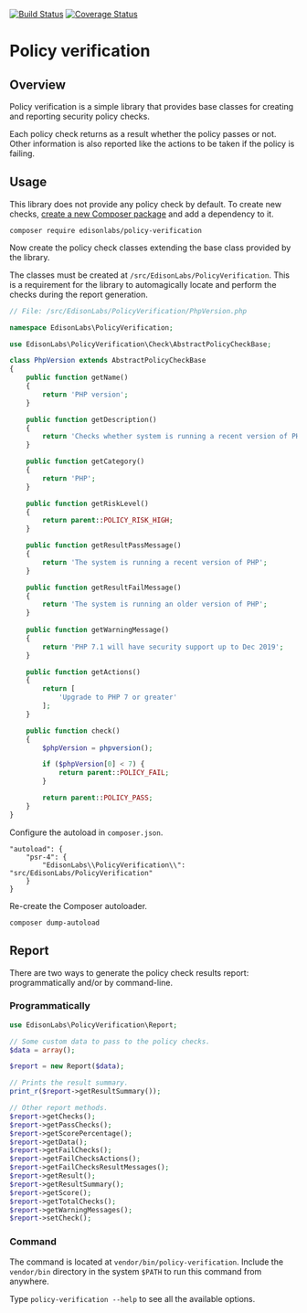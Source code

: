 [![Build Status](https://travis-ci.com/EdisonLabs/policy-verification.svg?branch=1.x)](https://travis-ci.com/EdisonLabs/policy-verification)
[![Coverage Status](https://coveralls.io/repos/github/EdisonLabs/policy-verification/badge.svg?branch=1.x)](https://coveralls.io/github/EdisonLabs/policy-verification?branch=1.x)

# Policy verification

## Overview
Policy verification is a simple library that provides base classes for creating and reporting security policy checks.

Each policy check returns as a result whether the policy passes or not.
Other information is also reported like the actions to be taken if the policy is failing.

## Usage
This library does not provide any policy check by default. To create new checks, [create a new Composer package](https://getcomposer.org/doc/01-basic-usage.md) and add a dependency to it.

```
composer require edisonlabs/policy-verification
```

Now create the policy check classes extending the base class provided by the library.

The classes must be created at `/src/EdisonLabs/PolicyVerification`.
This is a requirement for the library to automagically locate and perform the checks during the report generation.

```php
// File: /src/EdisonLabs/PolicyVerification/PhpVersion.php

namespace EdisonLabs\PolicyVerification;

use EdisonLabs\PolicyVerification\Check\AbstractPolicyCheckBase;

class PhpVersion extends AbstractPolicyCheckBase
{
    public function getName()
    {
        return 'PHP version';
    }

    public function getDescription()
    {
        return 'Checks whether system is running a recent version of PHP';
    }

    public function getCategory()
    {
        return 'PHP';
    }

    public function getRiskLevel()
    {
        return parent::POLICY_RISK_HIGH;
    }

    public function getResultPassMessage()
    {
        return 'The system is running a recent version of PHP';
    }

    public function getResultFailMessage()
    {
        return 'The system is running an older version of PHP';
    }
    
    public function getWarningMessage()
    {
        return 'PHP 7.1 will have security support up to Dec 2019';
    }

    public function getActions()
    {
        return [
            'Upgrade to PHP 7 or greater'
        ];
    }

    public function check()
    {
        $phpVersion = phpversion();

        if ($phpVersion[0] < 7) {
            return parent::POLICY_FAIL;
        }

        return parent::POLICY_PASS;
    }
}
```

Configure the autoload in `composer.json`.
```
"autoload": {
    "psr-4": {
        "EdisonLabs\\PolicyVerification\\": "src/EdisonLabs/PolicyVerification"
    }
}
```

Re-create the Composer autoloader.
```
composer dump-autoload
```

## Report

There are two ways to generate the policy check results report: programmatically and/or by command-line.

### Programmatically
```php
use EdisonLabs\PolicyVerification\Report;

// Some custom data to pass to the policy checks.
$data = array();

$report = new Report($data);

// Prints the result summary.
print_r($report->getResultSummary());

// Other report methods.
$report->getChecks();
$report->getPassChecks();
$report->getScorePercentage();
$report->getData();
$report->getFailChecks();
$report->getFailChecksActions();
$report->getFailChecksResultMessages();
$report->getResult();
$report->getResultSummary();
$report->getScore();
$report->getTotalChecks();
$report->getWarningMessages();
$report->setCheck();
```

### Command
The command is located at `vendor/bin/policy-verification`. Include the `vendor/bin` directory in the system `$PATH` to run this command from anywhere.

Type `policy-verification --help` to see all the available options.
